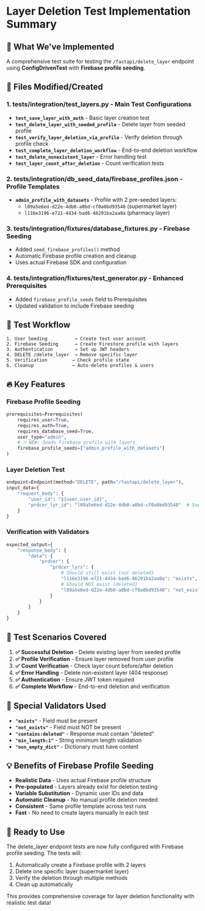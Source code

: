 # Layer Deletion Test Implementation Summary

## 🎯 What We've Implemented

A comprehensive test suite for testing the `/fastapi/delete_layer` endpoint using **ConfigDrivenTest** with **Firebase profile seeding**.

## 📁 Files Modified/Created

### 1. **tests/integration/test_layers.py** - Main Test Configurations
- **`test_save_layer_with_auth`** - Basic layer creation test
- **`test_delete_layer_with_seeded_profile`** - Delete layer from seeded profile  
- **`test_verify_layer_deletion_via_profile`** - Verify deletion through profile check
- **`test_complete_layer_deletion_workflow`** - End-to-end deletion workflow
- **`test_delete_nonexistent_layer`** - Error handling test
- **`test_layer_count_after_deletion`** - Count verification tests

### 2. **tests/integration/db_seed_data/firebase_profiles.json** - Profile Templates
- **`admin_profile_with_datasets`** - Profile with 2 pre-seeded layers:
  - `l09a5e6ed-d22e-4db0-a0bd-cf0a0bd93548` (supermarket layer)
  - `l116e3196-e721-4434-bad6-46291ba2aa0a` (pharmacy layer)

### 3. **tests/integration/fixtures/database_fixtures.py** - Firebase Seeding
- Added `seed_firebase_profiles()` method
- Automatic Firebase profile creation and cleanup
- Uses actual Firebase SDK and configuration

### 4. **tests/integration/fixtures/test_generator.py** - Enhanced Prerequisites
- Added `firebase_profile_seeds` field to Prerequisites
- Updated validation to include Firebase seeding

## 🔄 Test Workflow

```
1. User Seeding          → Create test user account
2. Firebase Seeding      → Create Firestore profile with layers  
3. Authentication        → Set up JWT headers
4. DELETE /delete_layer  → Remove specific layer
5. Verification         → Check profile state
6. Cleanup              → Auto-delete profiles & users
```

## 🔥 Key Features

### Firebase Profile Seeding
```python
prerequisites=Prerequisites(
    requires_user=True,
    requires_auth=True, 
    requires_database_seed=True,
    user_type="admin",
    # 🔥 NEW: Seeds Firebase profile with layers
    firebase_profile_seeds=["admin_profile_with_datasets"]
)
```

### Layer Deletion Test
```python
endpoint=Endpoint(method="DELETE", path="/fastapi/delete_layer"),
input_data={
    "request_body": {
        "user_id": "${user.user_id}",
        "prdcer_lyr_id": "l09a5e6ed-d22e-4db0-a0bd-cf0a0bd93548"  # Supermarket layer
    }
}
```

### Verification with Validators
```python
expected_output={
    "response_body": {
        "data": {
            "prdcer": {
                "prdcer_lyrs": {
                    # Should still exist (not deleted)
                    "l116e3196-e721-4434-bad6-46291ba2aa0a": "exists",
                    # Should NOT exist (deleted)  
                    "l09a5e6ed-d22e-4db0-a0bd-cf0a0bd93548": "not_exists"
                }
            }
        }
    }
}
```

## 🧪 Test Scenarios Covered

1. **✅ Successful Deletion** - Delete existing layer from seeded profile
2. **✅ Profile Verification** - Ensure layer removed from user profile
3. **✅ Count Verification** - Check layer count before/after deletion
4. **✅ Error Handling** - Delete non-existent layer (404 response)
5. **✅ Authentication** - Ensure JWT token required
6. **✅ Complete Workflow** - End-to-end deletion and verification

## 🎯 Special Validators Used

- **`"exists"`** - Field must be present
- **`"not_exists"`** - Field must NOT be present  
- **`"contains:deleted"`** - Response must contain "deleted"
- **`"min_length:1"`** - String minimum length validation
- **`"non_empty_dict"`** - Dictionary must have content

## 💡 Benefits of Firebase Profile Seeding

- **Realistic Data** - Uses actual Firebase profile structure
- **Pre-populated** - Layers already exist for deletion testing
- **Variable Substitution** - Dynamic user IDs and data
- **Automatic Cleanup** - No manual profile deletion needed
- **Consistent** - Same profile template across test runs
- **Fast** - No need to create layers manually in each test

## 🚀 Ready to Use

The delete_layer endpoint tests are now fully configured with Firebase profile seeding. The tests will:

1. Automatically create a Firebase profile with 2 layers
2. Delete one specific layer (supermarket layer)
3. Verify the deletion through multiple methods
4. Clean up automatically

This provides comprehensive coverage for layer deletion functionality with realistic test data!
